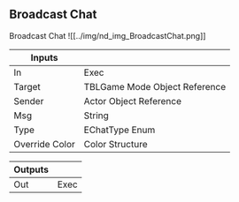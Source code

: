 ## Broadcast Chat
Broadcast Chat
![[../img/nd_img_BroadcastChat.png]]

|Inputs||
|--|--|
| In | Exec |
| Target | TBLGame Mode Object Reference |
| Sender | Actor Object Reference |
| Msg | String |
| Type | EChatType Enum |
| Override Color | Color Structure |

|Outputs||
|--|--|
| Out | Exec |
